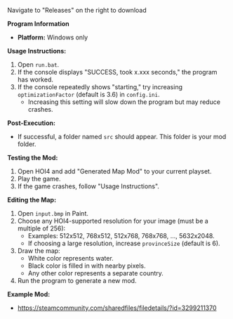 Navigate to "Releases" on the right to download

**Program Information**

- **Platform:** Windows only

**Usage Instructions:**

1. Open `run.bat`.
2. If the console displays "SUCCESS, took x.xxx seconds," the program has worked.
3. If the console repeatedly shows "starting," try increasing `optimizationFactor` (default is 3.6) in `config.ini`. 
   - Increasing this setting will slow down the program but may reduce crashes.

**Post-Execution:**

- If successful, a folder named `src` should appear. This folder is your mod folder.

**Testing the Mod:**

1. Open HOI4 and add "Generated Map Mod" to your current playset.
2. Play the game.
3. If the game crashes, follow "Usage Instructions".

**Editing the Map:**

1. Open `input.bmp` in Paint.
2. Choose any HOI4-supported resolution for your image (must be a multiple of 256):
   - Examples: 512x512, 768x512, 512x768, 768x768, ..., 5632x2048.
   - If choosing a large resolution, increase `provinceSize` (default is 6).
3. Draw the map:
   - White color represents water.
   - Black color is filled in with nearby pixels.
   - Any other color represents a separate country.
4. Run the program to generate a new mod.

**Example Mod:**

- https://steamcommunity.com/sharedfiles/filedetails/?id=3299211370
